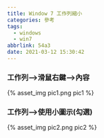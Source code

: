 ```yaml
---
title: Window 7 工作列縮小
categories: 參考
tags:
  - windows
  - win7
abbrlink: 54a3
date: 2021-03-12 15:30:42
---
```


<!-- <style>
h2 {
  color: orange; 
}
</style> -->

### 工作列-->滑鼠右鍵-->內容
<div style="width:500px">
	{% asset_img pic1.png pic1 %}
</div>
<!--more-->

### 工作列-->使用小圖示(勾選)
<div style="width:500px">
	{% asset_img pic2.png pic2 %}
</div>

